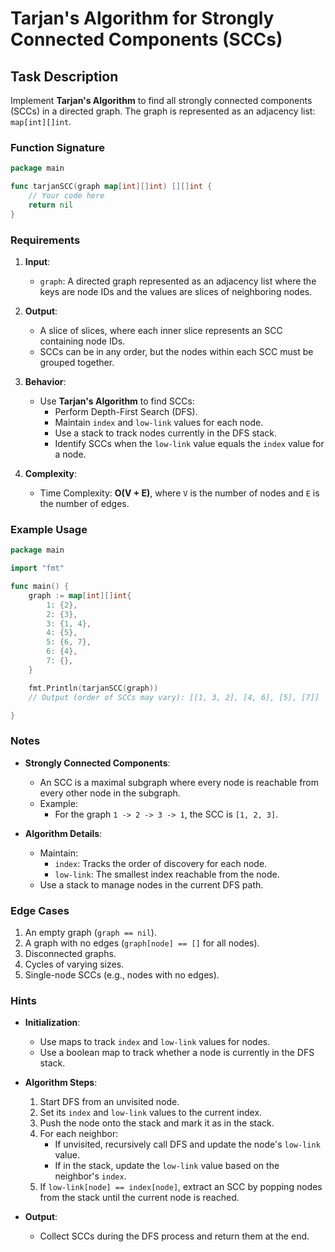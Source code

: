 # Tarjan's Algorithm for Strongly Connected Components (SCCs)

## Task Description

Implement **Tarjan's Algorithm** to find all strongly connected components (SCCs) in a directed graph. The graph is
represented as an adjacency list: `map[int][]int`.

### Function Signature

```go
package main

func tarjanSCC(graph map[int][]int) [][]int {
	// Your code here
	return nil
}
```

### Requirements

1. **Input**:
    - `graph`: A directed graph represented as an adjacency list where the keys are node IDs and the values are slices
      of neighboring nodes.

2. **Output**:
    - A slice of slices, where each inner slice represents an SCC containing node IDs.
    - SCCs can be in any order, but the nodes within each SCC must be grouped together.

3. **Behavior**:
    - Use **Tarjan's Algorithm** to find SCCs:
        - Perform Depth-First Search (DFS).
        - Maintain `index` and `low-link` values for each node.
        - Use a stack to track nodes currently in the DFS stack.
        - Identify SCCs when the `low-link` value equals the `index` value for a node.

4. **Complexity**:
    - Time Complexity: **O(V + E)**, where `V` is the number of nodes and `E` is the number of edges.

### Example Usage

```go
package main

import "fmt"

func main() {
	graph := map[int][]int{
		1: {2},
		2: {3},
		3: {1, 4},
		4: {5},
		5: {6, 7},
		6: {4},
		7: {},
	}

	fmt.Println(tarjanSCC(graph))
	// Output (order of SCCs may vary): [[1, 3, 2], [4, 6], [5], [7]]

}
```

### Notes

- **Strongly Connected Components**:
    - An SCC is a maximal subgraph where every node is reachable from every other node in the subgraph.
    - Example:
        - For the graph `1 -> 2 -> 3 -> 1`, the SCC is `[1, 2, 3]`.

- **Algorithm Details**:
    - Maintain:
        - `index`: Tracks the order of discovery for each node.
        - `low-link`: The smallest index reachable from the node.
    - Use a stack to manage nodes in the current DFS path.

### Edge Cases

1. An empty graph (`graph == nil`).
2. A graph with no edges (`graph[node] == []` for all nodes).
3. Disconnected graphs.
4. Cycles of varying sizes.
5. Single-node SCCs (e.g., nodes with no edges).

### Hints

- **Initialization**:
    - Use maps to track `index` and `low-link` values for nodes.
    - Use a boolean map to track whether a node is currently in the DFS stack.

- **Algorithm Steps**:
    1. Start DFS from an unvisited node.
    2. Set its `index` and `low-link` values to the current index.
    3. Push the node onto the stack and mark it as in the stack.
    4. For each neighbor:
        - If unvisited, recursively call DFS and update the node's `low-link` value.
        - If in the stack, update the `low-link` value based on the neighbor's `index`.
    5. If `low-link[node] == index[node]`, extract an SCC by popping nodes from the stack until the current node is
       reached.

- **Output**:
    - Collect SCCs during the DFS process and return them at the end.
